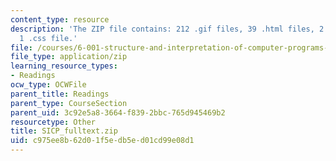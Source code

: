 ```yaml
---
content_type: resource
description: 'The ZIP file contains: 212 .gif files, 39 .html files, 2 .jpg files,
  1 .css file.'
file: /courses/6-001-structure-and-interpretation-of-computer-programs-spring-2005/c975ee8b62d01f5edb5ed01cd99e08d1_SICP_fulltext.zip
file_type: application/zip
learning_resource_types:
- Readings
ocw_type: OCWFile
parent_title: Readings
parent_type: CourseSection
parent_uid: 3c92e5a8-3664-f839-2bbc-765d945469b2
resourcetype: Other
title: SICP_fulltext.zip
uid: c975ee8b-62d0-1f5e-db5e-d01cd99e08d1
---
```

